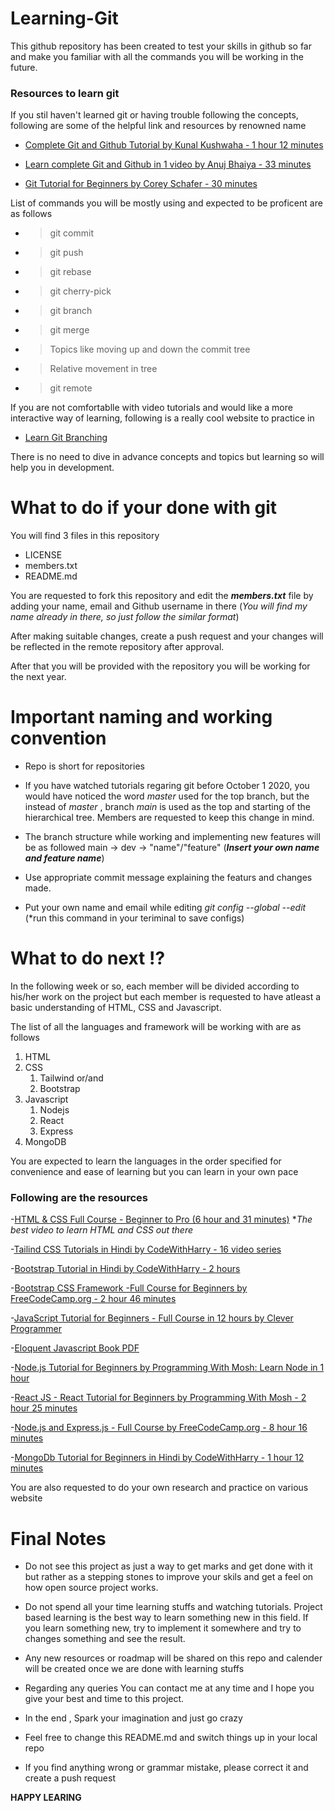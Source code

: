 # Learning-Git

This github repository has been created to test your skills in github so far and make you familiar with all the commands you will be working in the future.

### Resources to learn git

If you stil haven't learned git or having trouble following the concepts, following are some of the helpful link and resources by renowned name

- [Complete Git and Github Tutorial by Kunal Kushwaha - 1 hour 12 minutes](https://www.youtube.com/watch?v=apGV9Kg7ics)

- [Learn complete Git and Github in 1 video by Anuj Bhaiya - 33 minutes](https://www.youtube.com/watch?v=uaeKhfhYE0U)

- [Git Tutorial for Beginners by Corey Schafer - 30 minutes](https://www.youtube.com/watch?v=HVsySz-h9r4&t=1s)

List of commands you will be mostly using and expected to be proficent are as follows

- > git commit
- > git push
- > git rebase
- > git cherry-pick
- > git branch
- > git merge
- > Topics like moving up and down the commit tree
- > Relative movement in tree
- > git remote

If you are not comfortablle with video tutorials and would like a more interactive way of learning, following is a really cool website to practice in

- [Learn Git Branching](https://learngitbranching.js.org/)

There is no need to dive in advance concepts and topics but learning so will help you in development.

# What to do if your done with git

You will find 3 files in this repository

- LICENSE
- members.txt
- README.md

You are requested to fork this repository and edit the **_members.txt_** file by adding your name, email and Github username in there (_You will find my name already in there, so just follow the similar format_)

After making suitable changes, create a push request and your changes will be reflected in the remote repository after approval.

After that you will be provided with the repository you will be working for the next year.

# Important naming and working convention

- Repo is short for repositories

- If you have watched tutorials regaring git before October 1 2020, you would have noticed the word _master_ used for the top branch, but the instead of _master_ , branch _main_ is used as the top and starting of the hierarchical tree. Members are requested to keep this change in mind.

- The branch structure while working and implementing new features will be as followed
  main -> dev -> "name"/"feature" (**_Insert your own name and feature name_**)

- Use appropriate commit message explaining the featurs and changes made.

- Put your own name and email while editing _git config --global --edit_ (\*run this command in your teriminal to save configs)

# What to do next !?

In the following week or so, each member will be divided according to his/her work on the project but each member is requested to have atleast a basic understanding of HTML, CSS and Javascript.

The list of all the languages and framework will be working with are as follows

1. HTML
2. CSS
   1. Tailwind or/and
   2. Bootstrap
3. Javascript
   1. Nodejs
   2. React
   3. Express
4. MongoDB

You are expected to learn the languages in the order specified for convenience and ease of learning but you can learn in your own pace

### Following are the resources

-[HTML & CSS Full Course - Beginner to Pro (6 hour and 31 minutes)](https://www.youtube.com/watch?v=G3e-cpL7ofc&t=22102s) \*_The best video to learn HTML and CSS out there_

-[Tailind CSS Tutorials in Hindi by CodeWithHarry - 16 video series](https://www.youtube.com/watch?v=L4_jarMnB0c&list=PLu0W_9lII9ahwFDuExCpPFHAK829Wto2O&ab_channel=CodeWithHarry)

-[Bootstrap Tutorial in Hindi by CodeWithHarry - 2 hours](https://www.youtube.com/watch?v=vpAJ0s5S2t0&t=350s)

-[Bootstrap CSS Framework -Full Course for Beginners by FreeCodeCamp.org - 2 hour 46 minutes](https://www.youtube.com/watch?v=-qfEOE4vtxE&t=1181s)

-[JavaScript Tutorial for Beginners - Full Course in 12 hours by Clever Programmer](https://www.youtube.com/watch?v=lI1ae4REbFM&t=4054s)

-[Eloquent Javascript Book PDF](https://eloquentjavascript.net/)

-[Node.js Tutorial for Beginners by Programming With Mosh: Learn Node in 1 hour](https://www.youtube.com/watch?v=TlB_eWDSMt4&ab_channel=ProgrammingwithMosh)

-[React JS - React Tutorial for Beginners by Programming With Mosh - 2 hour 25 minutes](https://www.youtube.com/watch?v=Ke90Tje7VS0&ab_channel=ProgrammingwithMosh)

-[Node.js and Express.js - Full Course by FreeCodeCamp.org - 8 hour 16 minutes](https://www.youtube.com/watch?v=Oe421EPjeBE)

-[MongoDb Tutorial for Beginners in Hindi by CodeWithHarry - 1 hour 12 minutes](https://www.youtube.com/watch?v=oSIv-E60NiU)

You are also requested to do your own research and practice on various website

# Final Notes

- Do not see this project as just a way to get marks and get done with it but rather as a stepping stones to improve your skils and get a feel on how open source project works.

- Do not spend all your time learning stuffs and watching tutorials. Project based learning is the best way to learn something new in this field. If you learn something new, try to implement it somewhere and try to changes something and see the result.

- Any new resources or roadmap will be shared on this repo and calender will be created once we are done with learning stuffs

- Regarding any queries You can contact me at any time and I hope you give your best and time to this project.

- In the end , Spark your imagination and just go crazy

- Feel free to change this README.md and switch things up in your local repo

- If you find anything wrong or grammar mistake, please correct it and create a push request

**HAPPY LEARING**
